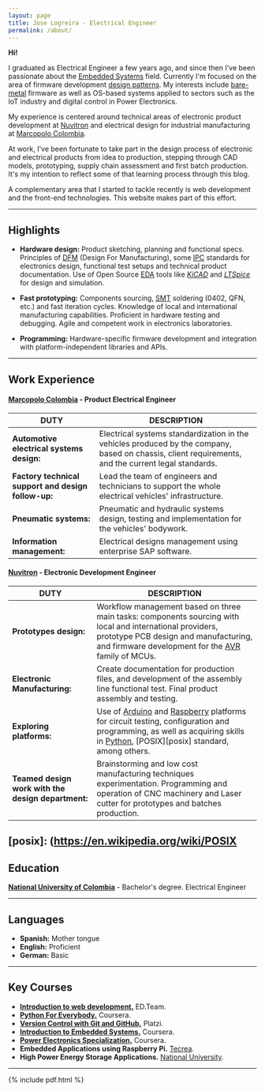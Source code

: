 ```yaml
---
layout: page
title: Jose Logreira - Electrical Engineer
permalink: /about/
---
```


**Hi!**

I graduated as Electrical Engineer a few years ago, and since then I've been passionate about the [Embedded Systems][es] field. Currently I'm focused on the area of firmware development [design patterns][dp]. My interests include [bare-metal][bm] firmware as well as OS-based systems applied to sectors such as the IoT industry and digital control in Power Electronics.

My experience is centered around technical areas of electronic product development at [Nuvitron][nuvitron] and electrical design for industrial manufacturing at [Marcopolo Colombia][mp].

At work, I've been fortunate to take part in the design process of electronic and electrical products from idea to production, stepping through CAD models, prototyping, supply chain assessment and first batch production. It's my intention to reflect some of that learning process through this blog.

A complementary area that I started to tackle recently is web development and the front-end technologies. This website makes part of this effort.

[es]: https://en.wikipedia.org/wiki/Embedded_system
[dp]: https://en.wikipedia.org/wiki/Software_design_pattern
[bm]: https://www.quora.com/What-is-bare-metal-programming-in-Embedded-systems
[nuvitron]: https://nuvitron.com
[mp]: http://www.superpolo.com.co/websites/superpolo/es/
---

## Highlights

- **Hardware design:** Product sketching, planning and functional specs. Principles of [DFM][dfm] (Design For Manufacturing), some [IPC][ipc] standards for electronics design, functional test setups and technical product documentation. Use of Open Source [EDA][eda] tools like *[KiCAD][kicad]* and *[LTSpice][ltspice]* for design and simulation.

- **Fast prototyping:** Components sourcing, [SMT][smt] soldering (0402, QFN, etc.) and fast iteration cycles. Knowledge of local and international manufacturing capabilities. Proficient in hardware testing and debugging. Agile and competent work in electronics laboratories.

- **Programming:** Hardware-specific firmware development and integration with platform-independent libraries and APIs.

[dfm]: https://en.wikipedia.org/wiki/Design_for_manufacturability
[ipc]: http://www.ipc.org/ContentPage.aspx?pageid=Standards
[eda]: https://en.wikipedia.org/wiki/Electronic_design_automation
[kicad]: https://kicad-pcb.org/
[ltspice]: https://www.analog.com/en/design-center/design-tools-and-calculators/ltspice-simulator.html#
[smt]: https://en.wikipedia.org/wiki/Surface-mount_technology
---

## Work Experience

#### [**Marcopolo Colombia**][mp] - Product Electrical Engineer

| DUTY | DESCRIPTION |
| ---- | ----------- |
| **Automotive electrical systems design:** | Electrical systems standardization in the vehicles produced by the company, based on chassis, client requirements, and the current legal standards. |
| **Factory technical support and design follow-up:** | Lead the team of engineers and technicians to support the whole electrical vehicles' infrastructure. |
| **Pneumatic systems:** | Pneumatic and hydraulic systems design, testing and implementation for the vehicles' bodywork.
| **Information management:** | Electrical designs management using enterprise SAP software. |

#### [**Nuvitron**][nuvitron] - Electronic Development Engineer

| DUTY | DESCRIPTION |
| ---- | ----------- |
| **Prototypes design:** | Workflow management based on three main tasks: components sourcing with local and international providers, prototype PCB design and manufacturing, and firmware development for the [AVR][avr] family of MCUs. |
| **Electronic Manufacturing:** | Create documentation for production files, and development of the assembly line functional test. Final product assembly and testing. |
| **Exploring platforms:** | Use of [Arduino][arduino] and [Raspberry][rpi] platforms for circuit testing, configuration and programming, as well as acquiring skills in [Python][python], [POSIX][posix] standard, among others. |
| **Teamed design work with the design department:** | Brainstorming and low cost manufacturing techniques experimentation. Programming and operation of CNC machinery and Laser cutter for prototypes and batches production. |

[avr]: https://en.wikipedia.org/wiki/AVR_microcontrollers
[arduino]: https://www.arduino.cc/
[rpi]: https://www.raspberrypi.org/
[python]: https://www.python.org/
[posix]: (https://en.wikipedia.org/wiki/POSIX
---

## Education

[**National University of Colombia**](https://unal.edu.co/) - Bachelor's degree. Electrical Engineer

---

## Languages

- **Spanish:** Mother tongue
- **English:** Proficient
- **German:** Basic

---

## Key Courses

- [**Introduction to web development.**][webdev] ED.Team.
- [**Python For Everybody.**][py4e] Coursera.
- [**Version Control with Git and GitHub.**][git] Platzi.
- [**Introduction to Embedded Systems.**][esys] Coursera.
- [**Power Electronics Specialization.**][pe] Coursera.
- **Embedded Applications using Raspberry Pi.** [Tecrea][tecrea].
- **High Power Energy Storage Applications.** [National University][ingunal].

[webdev]: https://ed.team/cursos-gratis
[py4e]: https://www.coursera.org/specializations/python
[git]: https://platzi.com/cursos/git-github/
[esys]: https://www.coursera.org/learn/introduction-embedded-systems
[pe]: https://www.coursera.org/specializations/power-electronics
[tecrea]: https://tecrea.com.co/
[ingunal]: https://ingenieria.bogota.unal.edu.co/es/

---

{% include pdf.html %}